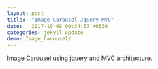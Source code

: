 ```yaml
---
layout: post
title:  "Image Carousel Jquery MVC"
date:   2017-10-08 00:34:57 +0530
categories: jekyll update
demo: Image_Carousel/
---
```

Image Carousel using jquery and MVC architecture.